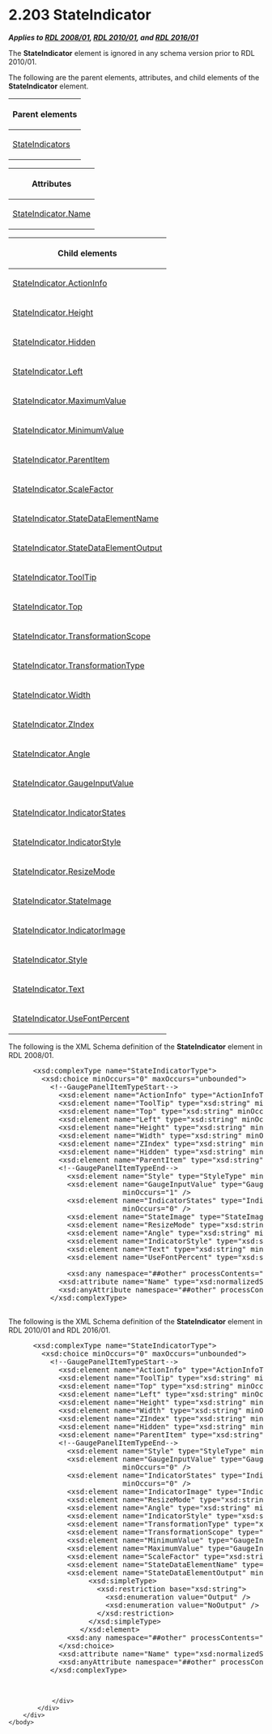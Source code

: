 <html dir="LTR" xmlns:mshelp="http://msdn.microsoft.com/mshelp" xmlns:ddue="http://ddue.schemas.microsoft.com/authoring/2003/5" xmlns:xlink="http://www.w3.org/1999/xlink" xmlns:tool="http://www.microsoft.com/tooltip">
    <head>
        <meta http-equiv="Content-Type" content="text/html; CHARSET=utf-8"></meta>
        <meta name="save" content="history"></meta>
        <title>2.203 StateIndicator</title>
        <xml>
            <mshelp:toctitle title="2.203 StateIndicator"></mshelp:toctitle>
            <mshelp:rltitle title="[MS-RDL]: StateIndicator"></mshelp:rltitle>
            <mshelp:keyword index="A" term="a2711217-7047-4b0a-86d1-d01b5479e2cb"></mshelp:keyword>
            <mshelp:attr name="DCSext.ContentType" value="open specification"></mshelp:attr>
            <mshelp:attr name="AssetID" value="a2711217-7047-4b0a-86d1-d01b5479e2cb"></mshelp:attr>
            <mshelp:attr name="TopicType" value="kbRef"></mshelp:attr>
            <mshelp:attr name="DCSext.Title" value="[MS-RDL]: StateIndicator" />
        </xml>
    </head>
    <body>
        <div id="header">
            <h1 class="heading">2.203 StateIndicator</h1>
        </div>
        <div id="mainSection">
            <div id="mainBody">
                <div id="allHistory" class="saveHistory"></div>
                <div id="sectionSection0" class="section" name="collapseableSection">
                    

<p><b><i>Applies to </i></b><a href="1e855f94-4617-47e4-b89e-0856c6cb420f.htm"><b><i>RDL 2008/01</i></b></a><b><i>,
</i></b><a href="3428e690-a348-4ec7-8a6a-8efb42d2cdee.htm"><b><i>RDL 2010/01</i></b></a><b><i>,
and </i></b><a href="52ce3983-2bfc-4e72-9359-42aaf5fe4509.htm"><b><i>RDL 2016/01</i></b></a></p>

<p>The <b>StateIndicator</b> element is ignored in any schema
version prior to RDL 2010/01.</p>

<p>The following are the parent elements, attributes, and child
elements of the <b>StateIndicator</b> element.</p>

<table>
 <thead>
  <tr>
   <th>
   <p>Parent elements</p>
   </th>
  </tr>
 </thead>
 <tr>
  <td>
  <p><a href="63e2bc8c-c481-417a-bca1-2cc3d1cde2fd.htm">StateIndicators</a></p>
  </td>
 </tr>
</table>

<p> </p>

<table>
 <thead>
  <tr>
   <th>
   <p>Attributes</p>
   </th>
  </tr>
 </thead>
 <tr>
  <td>
  <p><a href="2f13cb0e-f6e8-49c7-984c-6acd367f99dc.htm">StateIndicator.Name</a></p>
  </td>
 </tr>
</table>

<p> </p>

<table>
 <thead>
  <tr>
   <th>
   <p>Child elements</p>
   </th>
  </tr>
 </thead>
 <tr>
  <td>
  <p><a href="d4285777-9e09-4ba3-9f86-d6b136d8d9ef.htm">StateIndicator.ActionInfo</a>
  </p>
  </td>
 </tr>
 <tr>
  <td>
  <p><a href="2c42bf92-9606-4874-b2fd-3b2d01dc3df5.htm">StateIndicator.Height</a>
  </p>
  </td>
 </tr>
 <tr>
  <td>
  <p><a href="774968e0-3622-4857-913d-6fed913c9b0d.htm">StateIndicator.Hidden</a>
  </p>
  </td>
 </tr>
 <tr>
  <td>
  <p><a href="bb597b05-fcfe-4cea-9dba-d5afdd494568.htm">StateIndicator.Left</a>
  </p>
  </td>
 </tr>
 <tr>
  <td>
  <p><a href="a9cb5352-f8d8-413e-ad9f-9a1620c3278e.htm">StateIndicator.MaximumValue</a></p>
  </td>
 </tr>
 <tr>
  <td>
  <p><a href="fe4c4d1b-fe61-4205-8c00-bd49ef447c35.htm">StateIndicator.MinimumValue</a></p>
  </td>
 </tr>
 <tr>
  <td>
  <p><a href="ee5193d7-d30d-494d-93cd-ae8ed0a570bf.htm">StateIndicator.ParentItem</a>
  </p>
  </td>
 </tr>
 <tr>
  <td>
  <p><a href="0fdd7720-8e69-41f9-ae11-58dbacb9a923.htm">StateIndicator.ScaleFactor</a></p>
  </td>
 </tr>
 <tr>
  <td>
  <p><a href="23fa4969-2398-468f-9644-b69b7b772aef.htm">StateIndicator.StateDataElementName</a></p>
  </td>
 </tr>
 <tr>
  <td>
  <p><a href="babc267d-6f37-43f9-ad56-8ade052cdda9.htm">StateIndicator.StateDataElementOutput</a></p>
  </td>
 </tr>
 <tr>
  <td>
  <p><a href="ab3e42b6-357e-48c7-a4f1-4bace2bd0785.htm">StateIndicator.ToolTip</a>
  </p>
  </td>
 </tr>
 <tr>
  <td>
  <p><a href="24e64d49-9aa7-45ed-8eb4-8b06c8bd19dc.htm">StateIndicator.Top</a>
  </p>
  </td>
 </tr>
 <tr>
  <td>
  <p><a href="2060baa9-23fb-4659-b69a-0a31259f3b66.htm">StateIndicator.TransformationScope</a></p>
  </td>
 </tr>
 <tr>
  <td>
  <p><a href="47a21038-4f4f-4fc6-93a3-aa5270427f28.htm">StateIndicator.TransformationType</a></p>
  </td>
 </tr>
 <tr>
  <td>
  <p><a href="f56a3182-4984-45fd-9674-3d900d1bd220.htm">StateIndicator.Width</a>
  </p>
  </td>
 </tr>
 <tr>
  <td>
  <p><a href="483b093e-ae02-4e58-89d9-c86900ef357c.htm">StateIndicator.ZIndex</a>
  </p>
  </td>
 </tr>
 <tr>
  <td>
  <p><a href="cb1e1b31-d4ff-463c-ad2b-6c3b7649b39d.htm">StateIndicator.Angle</a></p>
  </td>
 </tr>
 <tr>
  <td>
  <p><a href="e28017ec-472c-4634-8c91-522547ef63ed.htm">StateIndicator.GaugeInputValue</a>
  </p>
  </td>
 </tr>
 <tr>
  <td>
  <p><a href="a99c162e-2a29-4fb7-83c8-f32dccea4e1d.htm">StateIndicator.IndicatorStates</a></p>
  </td>
 </tr>
 <tr>
  <td>
  <p><a href="45995e01-c145-464e-a203-19c6580ee48d.htm">StateIndicator.IndicatorStyle</a></p>
  </td>
 </tr>
 <tr>
  <td>
  <p><a href="25008c5f-bd52-488c-8694-089a2eced01e.htm">StateIndicator.ResizeMode</a></p>
  </td>
 </tr>
 <tr>
  <td>
  <p><a href="bd6de5fa-6906-4594-ae04-585459671530.htm">StateIndicator.StateImage</a></p>
  </td>
 </tr>
 <tr>
  <td>
  <p><a href="7046a130-fd08-4cfc-89c1-3e12a7d5ec5a.htm">StateIndicator.IndicatorImage</a></p>
  </td>
 </tr>
 <tr>
  <td>
  <p><a href="d1ac4bc5-bbdd-441c-98c1-c3e57ae45182.htm">StateIndicator.Style</a></p>
  </td>
 </tr>
 <tr>
  <td>
  <p><a href="e522f378-d62c-432a-8cb2-9c61e70ff823.htm">StateIndicator.Text</a>
  </p>
  </td>
 </tr>
 <tr>
  <td>
  <p><a href="e05fef2c-3ec9-4bf2-95f7-e41819da1831.htm">StateIndicator.UseFontPercent</a>
  </p>
  </td>
 </tr>
</table>

<p>The following is the XML Schema definition of the <b>StateIndicator</b>
element in RDL 2008/01.</p>

<dl>
<dd>
<div><pre> &lt;xsd:complexType name=&quot;StateIndicatorType&quot;&gt;
   &lt;xsd:choice minOccurs=&quot;0&quot; maxOccurs=&quot;unbounded&quot;&gt;
     &lt;!--GaugePanelItemTypeStart--&gt;
       &lt;xsd:element name=&quot;ActionInfo&quot; type=&quot;ActionInfoType&quot; minOccurs=&quot;0&quot; /&gt;
       &lt;xsd:element name=&quot;ToolTip&quot; type=&quot;xsd:string&quot; minOccurs=&quot;0&quot; /&gt;
       &lt;xsd:element name=&quot;Top&quot; type=&quot;xsd:string&quot; minOccurs=&quot;0&quot; /&gt;
       &lt;xsd:element name=&quot;Left&quot; type=&quot;xsd:string&quot; minOccurs=&quot;0&quot; /&gt;
       &lt;xsd:element name=&quot;Height&quot; type=&quot;xsd:string&quot; minOccurs=&quot;0&quot; /&gt;
       &lt;xsd:element name=&quot;Width&quot; type=&quot;xsd:string&quot; minOccurs=&quot;0&quot; /&gt;
       &lt;xsd:element name=&quot;ZIndex&quot; type=&quot;xsd:string&quot; minOccurs=&quot;0&quot; /&gt;
       &lt;xsd:element name=&quot;Hidden&quot; type=&quot;xsd:string&quot; minOccurs=&quot;0&quot; /&gt;
       &lt;xsd:element name=&quot;ParentItem&quot; type=&quot;xsd:string&quot; minOccurs=&quot;0&quot; /&gt;
       &lt;!--GaugePanelItemTypeEnd--&gt;
         &lt;xsd:element name=&quot;Style&quot; type=&quot;StyleType&quot; minOccurs=&quot;0&quot; /&gt;
         &lt;xsd:element name=&quot;GaugeInputValue&quot; type=&quot;GaugeInputValueType&quot; 
                      minOccurs=&quot;1&quot; /&gt;
         &lt;xsd:element name=&quot;IndicatorStates&quot; type=&quot;IndicatorStatesType&quot; 
                      minOccurs=&quot;0&quot; /&gt;
         &lt;xsd:element name=&quot;StateImage&quot; type=&quot;StateImageType&quot; minOccurs=&quot;0&quot; /&gt;
         &lt;xsd:element name=&quot;ResizeMode&quot; type=&quot;xsd:string&quot; minOccurs=&quot;0&quot; /&gt;
         &lt;xsd:element name=&quot;Angle&quot; type=&quot;xsd:string&quot; minOccurs=&quot;0&quot; /&gt;
         &lt;xsd:element name=&quot;IndicatorStyle&quot; type=&quot;xsd:string&quot; minOccurs=&quot;0&quot; /&gt;
         &lt;xsd:element name=&quot;Text&quot; type=&quot;xsd:string&quot; minOccurs=&quot;0&quot; /&gt;
         &lt;xsd:element name=&quot;UseFontPercent&quot; type=&quot;xsd:string&quot; minOccurs=&quot;0&quot; /&gt;
            
         &lt;xsd:any namespace=&quot;##other&quot; processContents=&quot;skip&quot; /&gt;      &lt;/xsd:choice&gt;
       &lt;xsd:attribute name=&quot;Name&quot; type=&quot;xsd:normalizedString&quot; use=&quot;required&quot; /&gt;
       &lt;xsd:anyAttribute namespace=&quot;##other&quot; processContents=&quot;skip&quot; /&gt;
     &lt;/xsd:complexType&gt;
            
</pre></div>
</dd></dl>

<p>The following is the XML Schema definition of the <b>StateIndicator</b>
element in RDL 2010/01 and RDL 2016/01.</p>

<dl>
<dd>
<div><pre> &lt;xsd:complexType name=&quot;StateIndicatorType&quot;&gt;
   &lt;xsd:choice minOccurs=&quot;0&quot; maxOccurs=&quot;unbounded&quot;&gt;
     &lt;!--GaugePanelItemTypeStart--&gt;
       &lt;xsd:element name=&quot;ActionInfo&quot; type=&quot;ActionInfoType&quot; minOccurs=&quot;0&quot; /&gt;
       &lt;xsd:element name=&quot;ToolTip&quot; type=&quot;xsd:string&quot; minOccurs=&quot;0&quot; /&gt;
       &lt;xsd:element name=&quot;Top&quot; type=&quot;xsd:string&quot; minOccurs=&quot;0&quot; /&gt;
       &lt;xsd:element name=&quot;Left&quot; type=&quot;xsd:string&quot; minOccurs=&quot;0&quot; /&gt;
       &lt;xsd:element name=&quot;Height&quot; type=&quot;xsd:string&quot; minOccurs=&quot;0&quot; /&gt;
       &lt;xsd:element name=&quot;Width&quot; type=&quot;xsd:string&quot; minOccurs=&quot;0&quot; /&gt;
       &lt;xsd:element name=&quot;ZIndex&quot; type=&quot;xsd:string&quot; minOccurs=&quot;0&quot; /&gt;
       &lt;xsd:element name=&quot;Hidden&quot; type=&quot;xsd:string&quot; minOccurs=&quot;0&quot; /&gt;
       &lt;xsd:element name=&quot;ParentItem&quot; type=&quot;xsd:string&quot; minOccurs=&quot;0&quot; /&gt;
       &lt;!--GaugePanelItemTypeEnd--&gt;
         &lt;xsd:element name=&quot;Style&quot; type=&quot;StyleType&quot; minOccurs=&quot;0&quot; /&gt;
         &lt;xsd:element name=&quot;GaugeInputValue&quot; type=&quot;GaugeInputValueType&quot; 
                      minOccurs=&quot;0&quot; /&gt;
         &lt;xsd:element name=&quot;IndicatorStates&quot; type=&quot;IndicatorStatesType&quot; 
                      minOccurs=&quot;0&quot; /&gt;
         &lt;xsd:element name=&quot;IndicatorImage&quot; type=&quot;IndicatorImageType&quot; minOccurs=&quot;0&quot; /&gt;
         &lt;xsd:element name=&quot;ResizeMode&quot; type=&quot;xsd:string&quot; minOccurs=&quot;0&quot; /&gt;
         &lt;xsd:element name=&quot;Angle&quot; type=&quot;xsd:string&quot; minOccurs=&quot;0&quot; /&gt;
         &lt;xsd:element name=&quot;IndicatorStyle&quot; type=&quot;xsd:string&quot; minOccurs=&quot;0&quot; /&gt;
         &lt;xsd:element name=&quot;TransformationType&quot; type=&quot;xsd:string&quot; minOccurs=&quot;0&quot; /&gt;    
         &lt;xsd:element name=&quot;TransformationScope&quot; type=&quot;xsd:string&quot; minOccurs=&quot;0&quot; /&gt;
         &lt;xsd:element name=&quot;MinimumValue&quot; type=&quot;GaugeInputValueType&quot; minOccurs=&quot;0&quot; /&gt;
         &lt;xsd:element name=&quot;MaximumValue&quot; type=&quot;GaugeInputValueType&quot; minOccurs=&quot;0&quot; /&gt;
         &lt;xsd:element name=&quot;ScaleFactor&quot; type=&quot;xsd:string&quot; minOccurs=&quot;0&quot; /&gt;
         &lt;xsd:element name=&quot;StateDataElementName&quot; type=&quot;xsd:string&quot; minOccurs=&quot;0&quot; /&gt;
         &lt;xsd:element name=&quot;StateDataElementOutput&quot; minOccurs=&quot;0&quot;&gt;
              &lt;xsd:simpleType&gt;
                &lt;xsd:restriction base=&quot;xsd:string&quot;&gt;
                  &lt;xsd:enumeration value=&quot;Output&quot; /&gt;
                  &lt;xsd:enumeration value=&quot;NoOutput&quot; /&gt;
                &lt;/xsd:restriction&gt;
              &lt;/xsd:simpleType&gt;
            &lt;/xsd:element&gt;
         &lt;xsd:any namespace=&quot;##other&quot; processContents=&quot;lax&quot;/&gt;
       &lt;/xsd:choice&gt;
       &lt;xsd:attribute name=&quot;Name&quot; type=&quot;xsd:normalizedString&quot; use=&quot;required&quot; /&gt;
       &lt;xsd:anyAttribute namespace=&quot;##other&quot; processContents=&quot;lax&quot; /&gt;
     &lt;/xsd:complexType&gt;
  
            
</pre></div>
</dd></dl>


                </div>
            </div>
        </div>
    </body>
</html>